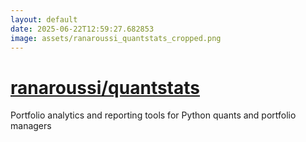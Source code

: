 ```yaml
---
layout: default
date: 2025-06-22T12:59:27.682853
image: assets/ranaroussi_quantstats_cropped.png
---
```


# [ranaroussi/quantstats](https://github.com/ranaroussi/quantstats)

Portfolio analytics and reporting tools for Python quants and portfolio managers
